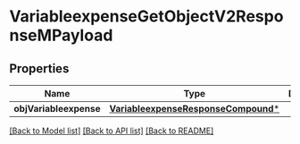 # VariableexpenseGetObjectV2ResponseMPayload

## Properties
Name | Type | Description | Notes
------------ | ------------- | ------------- | -------------
**objVariableexpense** | [**VariableexpenseResponseCompound***](VariableexpenseResponseCompound.md) |  | 

[[Back to Model list]](../README.md#documentation-for-models) [[Back to API list]](../README.md#documentation-for-api-endpoints) [[Back to README]](../README.md)


